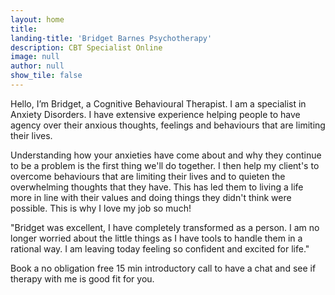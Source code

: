 ```yaml
---
layout: home
title:
landing-title: 'Bridget Barnes Psychotherapy'
description: CBT Specialist Online
image: null
author: null
show_tile: false
---
```


Hello, I’m Bridget, a Cognitive Behavioural Therapist. I am a specialist in Anxiety Disorders. I have extensive
experience helping people to have agency over their anxious thoughts, feelings and behaviours that are limiting their
lives.

Understanding how your anxieties have come about and why they continue to be a problem is the first thing we'll do
together. I then help my client's to overcome behaviours that are limiting their lives and to quieten the overwhelming
thoughts that they have. This has led them to living a life more in line with their values and doing things they didn't
think were possible. This is why I love my job so much!

"Bridget was excellent, I have completely transformed as a person. I am no longer worried about the
little things as I have tools to handle them in a rational way. I am leaving today feeling so confident and excited for
life."

Book a no obligation free 15 min introductory call to have a chat and see if therapy with me is good fit for you. 

